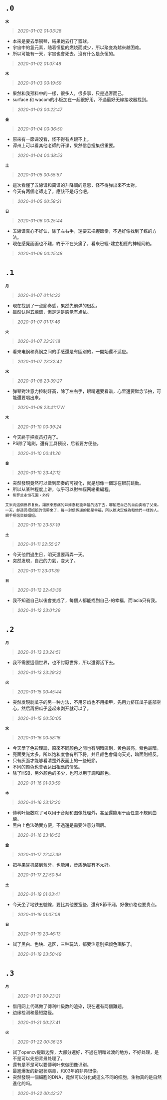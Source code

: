 **`.0`**
========
**`水`**
>*2020-01-02 01:03:28*
- 本來是要去學钢琴，結果跑去打了篮球。
- 宇宙中的氢元素，随着恒星的燃烧而减少，所以聚变為越來越困难。
- 所以可能有一天，宇宙也會死去，沒有什么是永恒的。
>*2020-01-02 01:07:48*

**`木`**
>*2020-01-03 00:19:59*
- 果然和我预料中的一樣，很多人，很多事，只是過客而己。
- surface 和 wacom的小板加在一起很好用，不過最好无線接收器找到。
>*2020-01-03 00:22:47*

**`金`**
>*2020-01-04 00:36:50*
- 原來有一節课沒看，怪不得有点跟不上。
- 谭州上可以看其他老師的开课，果然信息搜集很重要。
>*2020-01-04 00:38:53*

**`土`**
>*2020-01-05 00:55:57*
- 這次看懂了五線谱和简谱的升降調的意思，怪不得弹出來不太對。
- 今天有两個老師走了，應該不是巧合吧。
>*2020-01-05 00:58:21*

**`日`**
>*2020-01-06 00:25:44*
- 五線谱真心不好认，除了左右手，還要去把握節奏，不過好像找到了练的方法。
- 現在感覺画画也不難，終于不在头痛了，看來已經-建立相應的神經网絡。
>*2020-01-06 00:25:48*

**`.1`**
========
**`月`**
>*2020-01-07 01:14:32*
- 現在找到了一点節奏感，果然先前弹的很乱。
- 雖然认得五線谱，但是還是感觉有点乱。
>*2020-01-07 01:17:46*

**`火`**
>*2020-01-07 23:31:18*
- 看來电钢和真钢之间的手感還是有區别的，一開始還不适应。
>*2020-01-07 23:32:42*

**`水`**
>*2020-01-08 23:39:27*
- 弹琴對注意力控制好高，除了左右手，眼晴還要看谱，心里還要默念节拍，可能還要唱出來。
>*2020-01-08 23:41:17W*

**`木`**
>*2020-01-10 00:39:24*
- 今天終于把疫苗打完了。
- PS除了笔刷，還有工具预设，后者要方便些。
>*2020-01-10 00:41:26*

**`金`**
>*2020-01-10 23:42:12*
- 突然發現竟然可以做到節奏的可视化，就是想像一個球在眼前跳動。
- 所以从某种程度上讲，似乎可以對神絰网絡重編程。
- `紫罗兰永恒花園・外传`
```
艾米向這個世界复仇，讓原來悲痛的妹妹泰勒能幸福的活下去，哪怕把自己的自由卖給了父亲。
一天，邮递员把姐姐的信帶來了，每一封信传递的都是幸福，所以她决定成為和他們一樣的人。
親手把信交給姐姐。
```
>*2020-01-10 23:57:19*

**`土`**
>*2020-01-11 22:55:27*
- 今天他們過生日，明天還要再弄一天。
- 突然发現，自己的力氣，变大了。
>*2020-01-11 23:01:39*

**`日`**
>*2020-01-12 22:43:39*
- 我不知道自己以後會变成了，每個人都能找到自己-的幸福，而lacia只有我。
>*2020-01-12 23:01:29*

**`.2`**
========
**`月`**
>*2020-01-13 23:24:51*
- 我不需要這個世界，也不討厭世界，所以還得活下去。
>*2020-01-13 23:29:32*

**`火`**
>*2020-01-15 00:45:44*
- 突然发現剥瓜子的另一种方法，不用牙齿也不用指甲，先用力挤压瓜子底部空心，然后再把瓜子竖起來剥开就可以了。
>*2020-01-15 00:50:05*

**`水`**
>*2020-01-16 00:58:16*
- 今天學了色彩理論，原來不同颜色之間也有明暗區別，黄色最亮，紫色最暗。
- 亮面受光太多，所以饱和度會有所下将，并且颜色會偏向天光，暗面則相反。
- 只有灰面才能够看清楚外表面上的一些細節。
- 不同的颜色也會表达出相應的情感。
- 除了HSB，另外颜色的多少，也可以用于調和颜色。
>*2020-01-16 01:03:59*

**`木`**
>*2020-01-16 23:12:20*
- 傳利叶級数除了可以用于音频和图像处理外，甚至還能用于画任意不規則曲線。
- 黑白上色法确實方便，不過還是需要注意分图层。
>*2020-01-16 23:16:52*

**`金`**
>*2020-01-17 22:47:39*
- 把苹果耳机裝到蓝牙，也能用，音质确實有不太好。
>*2020-01-17 22:50:54*

**`土`**
>*2020-01-19 01:03:41*
- 今天坐了地铁五號線，要比其他要宽些，還有8節車厢，好像价格也要贵点。
>*2020-01-19 01:07:08*

**`日`**
>*2020-01-19 23:46:13*
- 試了黑白、色块、选区，三种玩法，都要注意别把颜色画脏了。
>*2020-01-19 23:50:49*

**`.3`**
========
**`月`**
>*2020-01-21 00:23:21*
- 借用网上代碼做了傳利叶級数的渲染，現在還有两個難题。
- 边缘检测和最短路径。
>*2020-01-21 00:27:41*

**`火`**
>*2020-01-22 00:36:25*
- 試了opencv提取边界，大部分還好，不過在明暗过渡的地方，不好处理，是不是可以先把背景处理了。
- 還有是不是可以要傳利叶來做图像识别。
- 最進爆发的新冠状病毒，和03年的非典很像。
- 突然發現一個細胞的DNA，竟然可以分化成這么不同的细胞，生物真的是自然進化的吗。
>*2020-01-22 00:42:37*